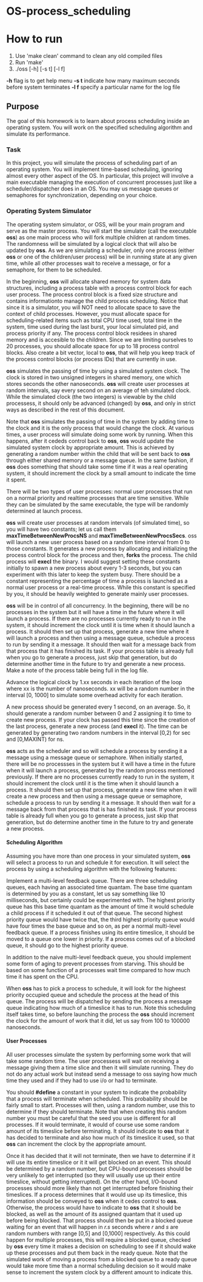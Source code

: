 # OS-process_scheduling

# How to run

1. Use 'make clean' command to clean any old compiled files
2. Run 'make'
3. ./oss [-h] [-s t] [-l f]
   
**-h** flag is to get help menu
**-s t** indicate how many maximum seconds before system terminates
**-l f** specify a particular name for the log file
   
## Purpose

The goal of this homework is to learn about process scheduling inside an operating system. You will work on the specified scheduling algorithm and simulate its performance.

### Task

In this project, you will simulate the process of scheduling part of an operating system. You will implement time-based scheduling, ignoring almost every other aspect of the OS. In particular, this project will involve a main executable managing the execution of concurrent processes just like a scheduler/dispatcher does in an OS. You may us message queues or semaphores for synchronization, depending on your choice.

### Operating System Simulator

The operating system simulator, or OSS, will be your main program and serve as the master process. You will start the simulator (call the executable **oss**) as one main process who will fork multiple children at random times. The randomness will be simulated by a logical clock that will also be updated by **oss**. As we are simulating a scheduler, only one process (either **oss** or one of the children/user process) will be in running state at any given time, while all other processes wait to receive a message, or for a semaphore, for them to be scheduled.

In the beginning, **oss** will allocate shared memory for system data structures, including a process table with a process control block for each user process. The process control block is a fixed size structure and contains informationto manage the child process scheduling. Notice that since it is a simulator, you will NOT need to allocate space to save the context of child processes. However, you must allocate space for scheduling-related items such as total CPU time used, total time in the system, time used during the last burst, your local simulated pid, and process priority if any. The process control block residees in shared memory and is accesible to the children. Since we are limiting ourselves to 20 processes, you should allocate space for up to 18 process control blocks. Also create a bit vector, local to **oss**, that will help you keep track of the process control blocks (or process IDs) that are currently in use.

**oss** simulates the passing of time by using a simulated system clock. The clock is stored in two unsigned integers in shared memory, one which stores seconds the other nanoseconds. **oss** will create user processes at random intervals, say every second on an average of teh simulated clock. While the simulated clock (the two integers) is viewable by the child processess, it should only be advanced (changed) by **oss**, and only in strict ways as described in the rest of this document.

Note that **oss** simulates the passing of time in the system by adding time to the clock and it is the only process that would change the clock. At various times, a user process will simulate doing some work by running. When this happens, after it cededs control back to **oss**, **oss** would update the simulated system clock by appropriate amount. This is achieved by generating a random number within the child that will be sent back to **oss** through either shared memory or a message queue. In the same fashion, if **oss** does something that should take some time if it was a real operating system, it should increment the clock by a small amount to indicate the time it spent.

There will be two types of user processes: normal user processes that run on a normal priority and realtime processes that are time sensitive. While they can be simulated by the same executable, the type will be randomly determined at launch process.

**oss** will create user processes at random intervals (of simulated time), so you will have two constants; let us call them **maxTimeBetweenNewProcsNS** and **maxTimeBetweenNewProcsSecs**. oss will launch a new user process based on a random time interval from 0 to those constants. It generates a new process by allocating and initializing the process control block for the process and then, **forks** the process. The child process will **execl** the binary. I would suggest setting these constants initially to spawn a new process about every 1-3 seconds, but you can experiment with this later to keep the system busy. There should be a constant representing the percentage of time a process is launched as a normal user process or a real-time process. While this constant is specified by you, it should be heavily weighted to generate mainly user processes.

**oss** will be in control of all concurrency. In the beginning, there will be no processes in the system but it will have a time in the future where it will launch a process. If there are no processes currently ready to run in the system, it should increment the clock until it is time when it should launch a process. It should then set up that process, generate a new time where it will launch a process and then using a message queue, schedule a process to run by sending it a message. It should then wait for a message back from that process that it has finished its task. If your process table is already full when you go to generate a process, just skip that generation, but do determine another time in the future to try and generate a new process. Make a note of the process table being full in the log file.

Advance the logical clock by 1.xx seconds in each iteration of the loop where xx is the number of nanoseconds. xx will be a random number in the interval [0, 1000] to simulate some overhead activity for each iteration.

A new process should be generated every 1 second, on an average. So, it should generate a random number between 0 and 2 assigning it to time to create new process. If your clock has passed this time since the creation of the last process, generate a new process (and **execl** it). The time can be generated by generating two random numbers in the interval [0,2) for sec and [0,MAXINT) for ns.

**oss** acts as the scheduler and so will schedule a process by sending it a message using a message queue or semaphore. When initially started, there will be no processses in the system but it will have a time in the future when it will launch a process, generated by the random process mentioned previously. If there are no processes currently ready to run in the system, it should increment the clock until it is the time when it should launch a process. It should then set up that process, generate a new time when it will create a new process and then using a message queue or semaphore, schedule a process to run by sending it a message. It should then wait for a message back from that process that is has finished its task. If your process table is already full when you go to generate a process, just skip that generation, but do determine another time in the future to try and generate a new process.

#### Scheduling Algorithm

Assuming you have more than one process in your simulated system, **oss** will select a process to run and schedule it for execution. It will select the process by using a scheduling algorithm with the following features:

Implement a multi-level feedback queue. There are three scheduling queues, each having an associated time quantam. The base time quantam is determined by you as a constant, let us say something like 10 milliseconds, but certainly could be experimented with. The highest priority queue has this base time quantam as the amount of time it would schedule a child process if it scheduled it out of that queue. The second highest priority queue would have twice that, the third highest priority queue would have four times the base queue and so on, as per a normal multi-level feedback queue. If a process finishes using its entire timeslice, it should be moved to a queue one lower in priority. If a process comes out of a blocked queue, it should go to the highest priority queue.

In addition to the naive multi-level feedback queue, you should implement some form of aging to prevent processes from starving. This should be based on some function of a processes wait time compared to how much time it has spent on the CPU.

When **oss** has to pick a process to schedule, it will look for the higheest priority occupied queue and schedule the process at the head of this queue. The process will be dispatched by sending the process a message queue indicating how much of a timeslice it has to run. Note this scheduling itself takes time, so before launching the process the **oss** should increment the clock for the amount of work that it did, let us say from 100 to 100000 nanoseconds.

#### User Processes

All user processes simulate the system by performing some work that will take some random time. The user processess will wait on receiving a message giving them a time slice and then it will simulate running. They do not do any actual work but instead send a message to oss saying how much time they used and if they had to use i/o or had to terminate.

You should **#define** a constant in your system to indicate the probability that a process will terminate when scheduled. This probability should be fairly small to start. Processes will then, using a random number, use this to determine if they should terminate. Note that when creating this random number you must be careful that the seed you use is different for all processes. If it would terminate, it would of course use some random amount of its timeslice before terminating. It should indicate to **oss** that it has decided to terminate and also how much of its timeslice it used, so that **oss** can increment the clock by the appropriate amount.

Once it has decided that it will not terminate, then we have to determine if it will use its entire timeslice or it it will get blocked on an event. This should be determined by a random number, but CPU-bound processes should be very unlikely to get interrupted (so they will usually use up their entire timeslice, without getting interrupted). On the other hand, I/O-bound processes should more likely than not get interrupted before finishing their timeslices. If a process determines that it would use up its timeslice, this information should be conveyed to **oss** when it cedes control to **oss**. Otherwise, the process would have to indicate to **oss** that it should be blocked, as well as the amount of its assigned quantam that it used up before being blocked. That process should then be put in a blocked queue waiting for an event that will happen in *r.s* seconds where *r* and *s* are random numbers with range [0,5] and [0,1000] respectively. As this could happen for multiple processes, this will require a blocked queue, checked by **oss** every time it makes a decision on scheduling to see if it should wake up these processes and put them back in the ready queue. Note that the simulated work of moving a process from a blocked queue to a ready queue would take more time than a normal scheduling decision so it would make sense to increment the system clock by a different amount to indicate this.
